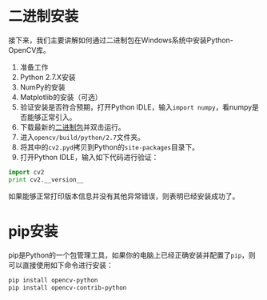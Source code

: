 
# 二进制安装

接下来，我们主要讲解如何通过二进制包在Windows系统中安装Python-OpenCV库。

1. 准备工作
  1. Python 2.7.X安装
  2. NumPy的安装
  3. Matplotlib的安装（可选）
2. 验证安装是否符合预期，打开Python IDLE，输入`import numpy`，看numpy是否能够正常引入。
3. 下载最新的[二进制包](http://sourceforge.net/projects/opencvlibrary/files/opencv-win/2.4.6/OpenCV-2.4.6.0.exe/download)并双击运行。
4. 进入`opencv/build/python/2.7`文件夹。
5. 将其中的`cv2.pyd`拷贝到Python的`site-packages`目录下。
6. 打开Python IDLE，输入如下代码进行验证：
```python
import cv2
print cv2.__version__
```
如果能够正常打印版本信息并没有其他异常错误，则表明已经安装成功了。

# pip安装

pip是Python的一个包管理工具，如果你的电脑上已经正确安装并配置了`pip`，则可以直接使用如下命令进行安装：
```bash
pip install opencv-python
pip install opencv-contrib-python
```